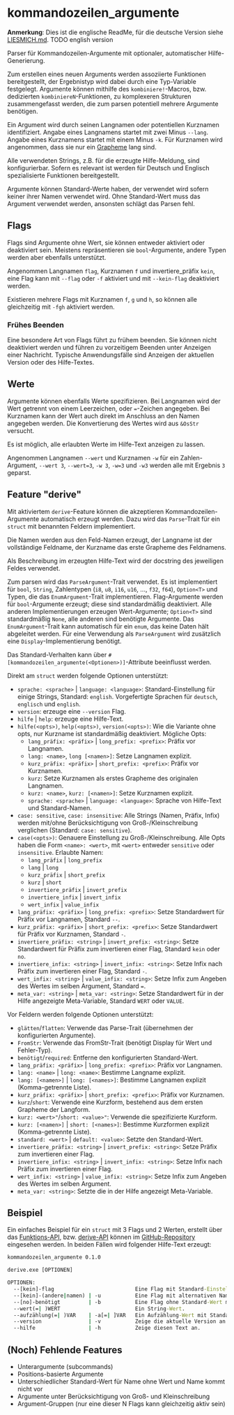 # kommandozeilen_argumente

__Anmerkung__: Dies ist die englische ReadMe, für die deutsche Version siehe
[LIESMICH.md](https://github.com/spamviech/kommandozeilen_argumente/blob/main/LIESMICH.md).
TODO english version

Parser für Kommandozeilen-Argumente mit optionaler, automatischer Hilfe-Generierung.

Zum erstellen eines neuen Arguments werden assoziierte Funktionen bereitgestellt,
der Ergebnistyp wird dabei durch eine Typ-Variable festgelegt.
Argumente können mithilfe des `kombiniere!`-Macros, bzw. dedizierten `kombiniereN`-Funktionen,
zu komplexeren Strukturen zusammengefasst werden,
die zum parsen potentiell mehrere Argumente benötigen.

Ein Argument wird durch seinen Langnamen oder potentiellen Kurznamen identifiziert.
Angabe eines Langnamens startet mit zwei Minus `--lang`.
Angabe eines Kurznamens startet mit einem Minus `-k`.
Für Kurznamen wird angenommen, dass sie nur ein [Grapheme](https://docs.rs/unicode-segmentation/1.8.0/unicode_segmentation/trait.UnicodeSegmentation.html#tymethod.graphemes) lang sind.

Alle verwendeten Strings, z.B. für die erzeugte Hilfe-Meldung, sind konfigurierbar.
Sofern es relevant ist werden für Deutsch und Englisch spezialisierte Funktionen bereitgestellt.

Argumente können Standard-Werte haben, der verwendet wird sofern keiner ihrer Namen verwendet wird.
Ohne Standard-Wert muss das Argument verwendet werden, ansonsten schlägt das Parsen fehl.

## Flags

Flags sind Argumente ohne Wert, sie können entweder aktiviert oder deaktiviert sein.
Meistens repräsentieren sie `bool`-Argumente, andere Typen werden aber ebenfalls unterstützt.

Angenommen Langnamen `flag`, Kurznamen `f` und invertiere_präfix `kein`,
eine Flag kann mit `--flag` oder `-f` aktiviert
und mit `--kein-flag` deaktiviert werden.

Existieren mehrere Flags mit Kurznamen `f`, `g` und `h`,
so können alle gleichzeitig mit `-fgh` aktiviert werden.

### Frühes Beenden

Eine besondere Art von Flags führt zu frühem beenden.
Sie können nicht deaktiviert werden und führen zu vorzeitigem Beenden unter Anzeigen einer Nachricht.
Typische Anwendungsfälle sind Anzeigen der aktuellen Version oder des Hilfe-Textes.

## Werte

Argumente können ebenfalls Werte spezifizieren.
Bei Langnamen wird der Wert getrennt von einem Leerzeichen, oder `=`-Zeichen angegeben.
Bei Kurznamen kann der Wert auch direkt im Anschluss an den Namen angegeben werden.
Die Konvertierung des Wertes wird aus `&OsStr` versucht.

Es ist möglich, alle erlaubten Werte im Hilfe-Text anzeigen zu lassen.

Angenommen Langnamen `--wert` und Kurznamen `-w` für ein Zahlen-Argument,
`--wert 3`, `--wert=3`, `-w 3`, `-w=3` und `-w3` werden alle mit Ergebnis `3` geparst.

## Feature "derive"

Mit aktiviertem `derive`-Feature können die akzeptieren Kommandozeilen-Argumente
automatisch erzeugt werden.
Dazu wird das `Parse`-Trait für ein `struct` mit benannten Feldern implementiert.

Die Namen werden aus den Feld-Namen erzeugt,
der Langname ist der vollständige Feldname,
der Kurzname das erste Grapheme des Feldnamens.

Als Beschreibung im erzeugten Hilfe-Text wird der docstring des jeweiligen Feldes verwendet.

Zum parsen wird das `ParseArgument`-Trait verwendet.
Es ist implementiert für `bool`, `String`, Zahlentypen (`i8`, `u8`, `i16`, `u16`, ..., `f32`, `f64`),
`Option<T>` und Typen, die das `EnumArgument`-Trait implementieren.
Flag-Argumente werden für `bool`-Argumente erzeugt; diese sind standardmäßig deaktiviert.
Alle anderen Implementierungen erzeugen Wert-Argumente; `Option<T>` sind standardmäßig `None`,
alle anderen sind benötigte Argumente.
Das `EnumArgument`-Trait kann automatisch für ein `enum`, das keine Daten hält abgeleitet werden.
Für eine Verwendung als `ParseArgument` wird zusätzlich eine `Display`-Implementierung benötigt.

Das Standard-Verhalten kann über `#[kommandozeilen_argumente(<Optionen>)]`-Attribute beeinflusst werden.

Direkt am `struct` werden folgende Optionen unterstützt:

- `sprache: <sprache>` | `language: <language>`:
  Standard-Einstellung für einige Strings, Standard: `english`.
  Vorgefertigte Sprachen für `deutsch`, `englisch` und `english`.
- `version`: erzeuge eine `--version` Flag.
- `hilfe` | `help`: erzeuge eine Hilfe-Text.
- `hilfe(<opts>)`, `help(<opts>)`, `version(<opts>)`:
  Wie die Variante ohne opts, nur Kurzname ist standardmäßig deaktiviert. Mögliche Opts:
  - `lang_präfix: <präfix>` | `long_prefix: <prefix>`: Präfix vor Langnamen.
  - `lang: <name>`, `long [<namen>]`: Setze Langnamen explizit.
  - `kurz_präfix: <präfix>` | `short_prefix: <prefix>`: Präfix vor Kurznamen.
  - `kurz`: Setze Kurznamen als erstes Grapheme des originalen Langnamen.
  - `kurz: <name>`, `kurz: [<namen>]`: Setze Kurznamen explizit.
  - `sprache: <sprache>` | `language: <language>`: Sprache von Hilfe-Text und Standard-Namen.
- `case: sensitive`, `case: insensitive`:
  Alle Strings (Namen, Präfix, Infix) werden mit/ohne Berücksichtigung von
  Groß-/Kleinschreibung verglichen (Standard: `case: sensitive`).
- `case(<opts>)`:
  Genauere Einstellung zu Groß-/Kleinschreibung. Alle Opts haben die Form `<name>: <wert>`,
  mit `<wert>` entweder `sensitive` oder `insensitive`. Erlaubte Namen:
  - `lang_präfix` | `long_prefix`
  - `lang` | `long`
  - `kurz_präfix` | `short_prefix`
  - `kurz` | `short`
  - `invertiere_präfix` | `invert_prefix`
  - `invertiere_infix` | `invert_infix`
  - `wert_infix` | `value_infix`
- `lang_präfix: <präfix>` | `long_prefix: <prefix>`:
  Setze Standardwert für Präfix vor Langnamen, Standard `--`.
- `kurz_präfix: <präfix>` | `short_prefix: <prefix>`:
  Setze Standardwert für Präfix vor Kurznamen, Standard `-`.
- `invertiere_präfix: <string>` | `invert_prefix: <string>`:
  Setze Standardwert für Präfix zum invertieren einer Flag, Standard `kein` oder `no`.
- `invertiere_infix: <string>` | `invert_infix: <string>`:
  Setze Infix nach Präfix zum invertieren einer Flag, Standard `-`.
- `wert_infix: <string>` | `value_infix: <string>`:
  Setze Infix zum Angeben des Wertes im selben Argument, Standard `=`.
- `meta_var: <string>` | `meta_var: <string>`:
  Setze Standardwert für in der Hilfe angezeigte Meta-Variable, Standard `WERT` oder `VALUE`.

Vor Feldern werden folgende Optionen unterstützt:

- `glätten`/`flatten`: Verwende das Parse-Trait (übernehmen der konfigurierten Argumente).
- `FromStr`: Verwende das FromStr-Trait (benötigt Display für Wert und Fehler-Typ).
- `benötigt`/`required`: Entferne den konfigurierten Standard-Wert.
- `lang_präfix: <präfix>` | `long_prefix: <prefix>`: Präfix vor Langnamen.
- `lang: <name>` | `long: <name>`: Bestimme Langname explizit.
- `lang: [<namen>]` | `long: [<names>]`: Bestimme Langnamen explizit (Komma-getrennte Liste).
- `kurz_präfix: <präfix>` | `short_prefix: <prefix>`: Präfix vor Kurznamen.
- `kurz`/`short`: Verwende eine Kurzform, bestehend aus dem ersten Grapheme der Langform.
- `kurz: <wert>"`/`short: <value>"`: Verwende die spezifizierte Kurzform.
- `kurz: [<namen>]` | `short: [<names>]`: Bestimme Kurzformen explizit (Komma-getrennte Liste).
- `standard: <wert>` | `default: <value>`: Setzte den Standard-Wert.
- `invertiere_präfix: <string>` | `invert_prefix: <string>`: Setze Präfix zum invertieren einer Flag.
- `invertiere_infix: <string>` | `invert_infix: <string>`:
  Setze Infix nach Präfix zum invertieren einer Flag.
- `wert_infix: <string>` | `value_infix: <string>`:
  Setze Infix zum Angeben des Wertes im selben Argument.
- `meta_var: <string>`: Setzte die in der Hilfe angezeigt Meta-Variable.

## Beispiel

Ein einfaches Beispiel für ein `struct` mit 3 Flags und 2 Werten, erstellt über das
[Funktions-API](https://github.com/spamviech/kommandozeilen_argumente/blob/main/examples/funktion.rs),
bzw. [derive-API](https://github.com/spamviech/kommandozeilen_argumente/blob/main/examples/derive.rs)
können im [GitHub-Repository](https://github.com/spamviech/kommandozeilen_argumente/) eingesehen werden.
In beiden Fällen wird folgender Hilfe-Text erzeugt:

```cmd
kommandozeilen_argumente 0.1.0

derive.exe [OPTIONEN]

OPTIONEN:
  --[kein]-flag                          Eine Flag mit Standard-Einstellungen. [Standard: false]
  --[kein]-(andere|namen) | -u           Eine Flag mit alternativen Namen. [Standard: false]
  --[no]-benötigt         | -b           Eine Flag ohne Standard-Wert mit alternativem Präfix zum invertieren.
  --wert(=| )WERT                        Ein String-Wert.
  --aufzählung(=| )VAR    | -a[=| ]VAR   Ein Aufzählung-Wert mit Standard-Wert. [Erlaubte Werte: Eins, Zwei, Drei | Standard: Zwei]
  --version               | -v           Zeige die aktuelle Version an.
  --hilfe                 | -h           Zeige diesen Text an.
```

## (Noch) Fehlende Features

- Unterargumente (subcommands)
- Positions-basierte Argumente
- Unterschiedlicher Standard-Wert für Name ohne Wert und Name kommt nicht vor
- Argumente unter Berücksichtigung von Groß- und Kleinschreibung
- Argument-Gruppen (nur eine dieser N Flags kann gleichzeitig aktiv sein)
